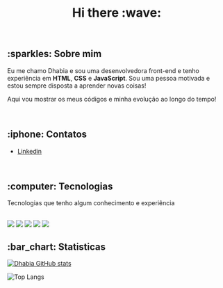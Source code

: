 <h1 align="center"> Hi there :wave:</h1>
<br>

<h2> :sparkles: Sobre mim </h2>
<p>Eu me chamo Dhabia e sou uma desenvolvedora front-end e tenho experiência em <strong>HTML</strong>, <strong>CSS</strong> e <strong>JavaScript</strong>. Sou uma pessoa motivada e estou sempre disposta a aprender novas coisas!</p>
<p>Aqui vou mostrar os meus códigos e minha evolução ao longo do tempo!</p><br>

<h2> :iphone: Contatos </h2>

- <a href="https://www.linkedin.com/in/dhabiaramos/">Linkedin</a>

<br>
<h2> :computer: Tecnologias</h2>
<p>Tecnologias que tenho algum conhecimento e experiência</p>
<br>

<img src="https://img.shields.io/badge/HTML5-E34F26?style=for-the-badge&logo=html5&logoColor=white" />
<img src="https://img.shields.io/badge/CSS3-1572B6?style=for-the-badge&logo=css3&logoColor=white" />
<img src="https://img.shields.io/badge/JavaScript-323330?style=for-the-badge&logo=javascript&logoColor=F7DF1E" />
<img src="https://img.shields.io/badge/GIT-E44C30?style=for-the-badge&logo=git&logoColor=white" />
<img src="https://img.shields.io/badge/Netlify-00C7B7?style=for-the-badge&logo=netlify&logoColor=white" />

<br>
<h2> :bar_chart: Statisticas </h2>

[![Dhabia GitHub stats](https://github-readme-stats.vercel.app/api?username=DhabiaRamos)](https://github.com/anuraghazra/github-readme-stats)

![Top Langs](https://github-readme-stats.vercel.app/api/top-langs/?username=DhabiaRamos&layout=compact)
